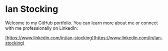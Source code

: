 # Ian Stocking

Welcome to my GitHub portfolio. You can learn more about me or connect with me professionally on LinkedIn:

 [https://www.linkedin.com/in/ian-stocking](https://www.linkedin.com/in/ian-stocking)

<!--
**Ianstocking/ianstocking** is a ✨ _special_ ✨ repository because its `README.md` (this file) appears on your GitHub profile.

Here are some ideas to get you started:

- 🔭 I’m currently working on ...
- 🌱 I’m currently learning ...
- 👯 I’m looking to collaborate on ...
- 🤔 I’m looking for help with ...
- 💬 Ask me about ...
- 📫 How to reach me: ...
- 😄 Pronouns: ...
- ⚡ Fun fact: ...
-->
